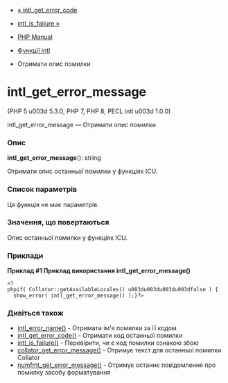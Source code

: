 - [« intl_get_error_code](function.intl-get-error-code.md)
- [intl_is_failure »](function.intl-is-failure.md)

- [PHP Manual](index.md)
- [Функції intl](ref.intl.md)
- Отримати опис помилки

# intl_get_error_message

(PHP 5 u003d 5.3.0, PHP 7, PHP 8, PECL intl u003d 1.0.0)

intl_get_error_message — Отримати опис помилки

### Опис

**intl_get_error_message**(): string

Отримати опис останньої помилки у функціях ICU.

### Список параметрів

Ця функція не має параметрів.

### Значення, що повертаються

Опис останньої помилки у функціях ICU.

### Приклади

**Приклад #1 Приклад використання **intl_get_error_message()****

` <?phpif( Collator::getAvailableLocales() u003du003du003du003dfalse ) {    show_error( intl_get_error_message() );}?> `

### Дивіться також

- [intl_error_name()](function.intl-error-name.md) - Отримати ім'я
помилки за її кодом
- [intl_get_error_code()](function.intl-get-error-code.md) -
Отримати код останньої помилки
- [intl_is_failure()](function.intl-is-failure.md) - Перевірити,
чи є код помилки ознакою збою
- [collator_get_error_message()](collator.geterrormessage.md) -
Отримує текст для останньої помилки Collator
- [numfmt_get_error_message()](numberformatter.geterrormessage.md) -
Отримує останнє повідомлення про помилку засобу форматування
